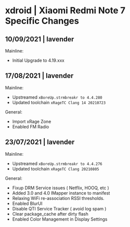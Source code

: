 # xdroid | Xiaomi Redmi Note 7 Specific Changes
## 10/09/2021 | lavender
Mainline:
 - Initial Upgrade to 4.19.xxx

## 17/08/2021 | lavender
Mainline:
 - Upstreamed `xBoreUp.strmbreakr to 4.4.280`
 - Updated toolchain `xRageTC Clang 14 20210723`

General:
 - Import xRage Zone
 - Enabled FM Radio

## 23/07/2021 | lavender
Mainline:
 - Upstreamed `xBoreUp.strmbreakr to 4.4.276`
 - Updated toolchain `xRageTC Clang 20210805`

General:
 - Fixup DRM Service issues ( Netflix, HOOQ, etc )
 - Added 3.0 and 4.0 IMapper instance to manifest 
 - Relaxing WiFi re-association RSSI thresholds. 
 - Enabled BlurUI
 - Disable QTI Service Tracker ( avoid log spam )
 - Clear package_cache after dirty flash 
 - Enabled Color Management in Display Settings
